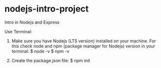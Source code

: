 # nodejs-intro-project
Intro in Nodejs and Express

Use Terminal:
1. Make sure you have Nodejs (LTS version) installed on your machine. For this check node and npm (package manager for Nodejs) version in your terminal: 
    $ node -v
    $ npm -v

2. Create the package.json file: $ npm init
